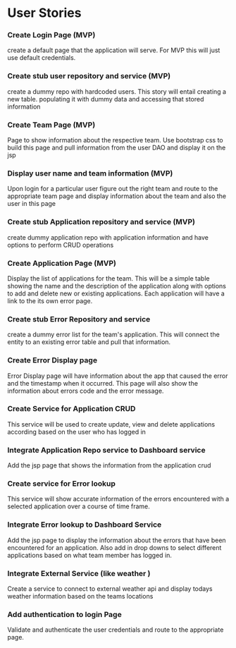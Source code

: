 # User Stories

### Create Login Page (MVP)
create a default page that the application will serve. For MVP this will just use default credentials.
### Create stub user repository and service (MVP)
create a dummy repo with hardcoded users. This story will entail creating a new table. populating it with dummy data and accessing that stored information
### Create Team Page (MVP)
Page to show information about the respective team. Use bootstrap css to build this page and pull information from the user DAO and display it on the jsp
### Display user name and team information (MVP)
Upon login for a particular user figure out the right team and route to the appropriate team page and display information about the team and also the user in this page
### Create stub Application repository and service (MVP)
create dummy application repo with application information and have options to perform CRUD operations
### Create Application Page (MVP)
Display the list of applications for the team. This will be a simple table showing the name and the description of the application along with options to add and delete new or existing applications. 
Each application will have a link to the its own error page.   
### Create stub Error Repository and service
create a dummy error list for the team's application. This will connect the entity to an existing error table and pull that information. 
### Create Error Display page
Error Display page will have information about the app that caused the error and the timestamp when it occurred. This page will also show the information about errors code and the error message. 
### Create Service for Application CRUD
This service will be used to create update, view and delete applications according based on the user who has logged in
### Integrate Application Repo service to Dashboard service
Add the jsp page that shows the information from the application crud
### Create service for Error lookup
This service will show accurate information of the errors encountered with a selected application over a course of time frame. 
### Integrate Error lookup to Dashboard Service
Add the jsp page to display the information about the errors that have been encountered for an application. Also add in drop downs to select different applications based on what team member has logged in.
### Integrate External Service (like weather ) 
Create a service to connect to external weather api and display todays weather information based on the teams locations
### Add authentication to login Page 
Validate and authenticate the user credentials and route to the appropriate page. 